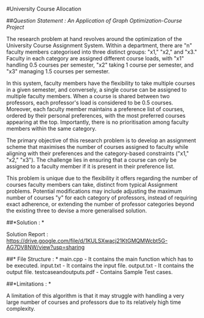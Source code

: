 #University Course Allocation

##*Question Statement : An Application of Graph Optimization-Course Project*

The research problem at hand revolves around the optimization of the University Course Assignment System. Within a department, there are "n" faculty members categorised into three distinct groups: "x1," "x2," and "x3." Faculty in each category are assigned different course loads, with "x1" handling 0.5 courses per semester, "x2" taking 1 course per semester, and "x3" managing 1.5 courses per semester.

In this system, faculty members have the flexibility to take multiple courses in a given semester, and conversely, a single course can be assigned to multiple faculty members. When a course is shared between two professors, each professor's load is considered to be 0.5 courses. Moreover, each faculty member maintains a preference list of courses, ordered by their personal preferences, with the most preferred courses appearing at the top. Importantly, there is no prioritisation among faculty members within the same category.

The primary objective of this research problem is to develop an assignment scheme that maximises the number of courses assigned to faculty while aligning with their preferences and the category-based constraints ("x1," "x2," "x3"). The challenge lies in ensuring that a course can only be assigned to a faculty member if it is present in their preference list.

This problem is unique due to the flexibility it offers regarding the number of courses faculty members can take, distinct from typical Assignment problems. Potential modifications may include adjusting the maximum number of courses "y" for each category of professors, instead of requiring exact adherence, or extending the number of professor categories beyond the existing three to devise a more generalised solution.

##*Solution : *

Solution Report : https://drive.google.com/file/d/1KULSXwacj21KtGMQMWcbt5G-AG7DV8NW/view?usp=sharing

##* File Structure : * 
main.cpp - It contains the main function which has to be executed.
input.txt - It contains the input file.
output.txt - It contains the output file.
testcaseandoutputs.pdf - Contains Sample Test cases.

##*Limitations : *

A limitation of this algorithm is that it may struggle with handling a very large number of courses and professors due to its relatively high time complexity.



